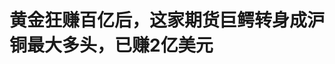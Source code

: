 <!DOCTYPE html>
<html lang="zh-CN">

<head>
    
<title>黄金狂赚百亿后，这家期货巨鳄转身成沪铜最大多头，已赚2亿美元_腾讯新闻</title>
<meta name="keywords" content="边熙明,沪铜,黄金,贵金属,期货市场,大宗商品市场,中财集团,铜市">
<meta name="description" content="在大宗商品市场的风口浪尖，有人浮沉起落，有人悄悄攀登。2025年春天，当全球投资者都将目光聚焦在屡创新高的黄金价格时，一位来自中国的神秘操盘手，已悄然将资金从黄金抽离，转战铜市，并迅速赚下2亿美元浮盈。他就是边熙明，一个曾在黄金市场赚下15亿美元（折合人民币108亿元）、被称作“隐形期王”的交易员。现在，他的...">
<meta name="author" content="腾讯网">
<meta name="copyright" content="Copyright 1998 - 2025 Tencent. All Rights Reserved">
<meta property="og:type" content="news" />

<meta property="og:title" content="黄金狂赚百亿后，这家期货巨鳄转身成沪铜最大多头，已赚2亿美元_腾讯新闻" />
<meta property="og:description" content="在大宗商品市场的风口浪尖，有人浮沉起落，有人悄悄攀登。2025年春天，当全球投资者都将目光聚焦在屡创新高的黄金价格时，一位来自中国的神秘操盘手，已悄然将资金从黄金抽离，转战铜市，并迅速赚下2亿美元浮盈。他就是边熙明，一个曾在黄金市场赚下15亿美元（折合人民币108亿元）、被称作“隐形期王”的交易员。现在，他的..." />
<meta property="og:url" content="https://news.qq.com/rain/a/20250519A09I6Q00" />
<meta property="og:image" content="https://inews.gtimg.com/news_ls/O5ew7sUhoF_MIq9Id1tPuIVfofCzNYRBPqPzw3Hh73-IsAA_640330/0" />
<meta property="article:author" content="华尔街见闻" />
<meta property="article:published_time" content="2025-05-19 22:22:17" />
<meta property="category" content="finance" />

<meta name="baidu-site-verification" content="jJeIJ5X7pP" />
    <meta charset="utf-8" />
<meta http-equiv="X-UA-Compatible" content="IE=Edge" />
<meta name="viewport" content="width=device-width, initial-scale=1, shrink-to-fit=no" />
<link rel="dns-prefetch" href="mat1.gtimg.com">
<link rel="dns-prefetch" href="i.news.qq.com">
<link rel="shortcut icon" href="https://mat1.gtimg.com/qqcdn/qqindex2021/favicon.ico">
<script nomodule="true" src="https://mat1.gtimg.com/qqcdn/qqindex2021/common-static/20240515201444/core3-37-1.min.js"></script>
<script>
  try {
    if (!window.IntersectionObserver) {
      var observerScript = document.createElement('script');
      observerScript.src = "https://mat1.gtimg.com/qqcdn/qqindex2021/common-static/20241024141058/intersection-observer-polyfill.js";
      document.head.appendChild(observerScript);
    }
  } catch (error) {}
</script>

<script>
  try {
    if (!Element.prototype.scrollTo) {
      var scrollScript = document.createElement('script');
      scrollScript.src = "https://mat1.gtimg.com/qqcdn/qqindex2021/common-static/20241025153001/scroll-behavior-polyfill.js";
      document.head.appendChild(scrollScript);
    }
  } catch (error) {}
</script>
<script>
  try {
    if ('scrollRestoration' in window.history) {
      window.history.scrollRestoration = 'manual';
    }
    window.isPcClient = Boolean(window.electron) && (
      window.navigator.userAgent.indexOf('pc-client') > 0 ||
      window.navigator.userAgent.indexOf('TencentNews') > 0
    );
  } catch {}
</script>
<script>
  try {
    if (window.isPcClient) {
      var bodyStyle = document.createElement('style');
      bodyStyle.innerText = 'body{ zoom: 0.95 }';
      document.head.appendChild(bodyStyle);
    }
  } catch {}
</script>
<script>
  window.DATA = {"url":"https://view.inews.qq.com/a/20250519A09I6Q00","article_id":"20250519A09I6Q00","article_type":"0","title":"黄金狂赚百亿后，这家期货巨鳄转身成沪铜最大多头，已赚2亿美元","desc":"在大宗商品市场的风口浪尖，有人浮沉起落，有人悄悄攀登。2025年春天，当全球投资者都将目光聚焦在屡创新高的黄金价格时，一位来自中国的神秘操盘手，已悄然将资金从黄金抽离，转战铜市，并迅速赚下2亿美元浮盈。他就是边熙明，一个曾在黄金市场赚下15亿美元（折合人民币108亿元）、被称作“隐形期王”的交易员。现在，他的...","iNewsRecommendLevel":1,"abstract":"在大宗商品市场的风口浪尖，有人浮沉起落，有人悄悄攀登。2025年春天，当全球投资者都将目光聚焦在屡创新高的黄金价格时，一位来自中国的神秘操盘手，已悄然将资金从黄金抽离，转战铜市，并迅速赚下2亿美元浮盈。他就是边熙明，一个曾在黄金市场赚下15亿美元（折合人民币108亿元）、被称作“隐形期王”的交易员。现在，他的...","catalog1":"finance","ad_channel_sign":"finance","introduction":"","media":"华尔街见闻","media_id":"1355","pubtime":"2025-05-19 22:22:17","comment_id":"8413115045","political":0,"cmsId":"20250519A09I6Q00","cms_id":"20250519A09I6Q00","closeAllAd":0,"closeAllFavorite":false,"originContent":{"directory":{"ai_list":null,"enable":1,"list":[{"desc":"从塑料到期货市场的“独行侠”","link":"HPOS_0","sub_list":null},{"desc":"黄金大胜仗——三年15亿美元战绩","link":"HPOS_1","sub_list":null},{"desc":"重仓沪铜：调仓节奏“丝滑”，浮盈2亿美元","link":"HPOS_2","sub_list":null},{"desc":"为何是铜？三重逻辑撑起“黄金接班人”","link":"HPOS_3","sub_list":null},{"desc":"操作手法、投资之道","link":"HPOS_4","sub_list":null},{"desc":"“下一个黄金”能走多远？","link":"HPOS_5","sub_list":null}]},"key_points_show":["中国神秘交易员边熙明曾在黄金市场赚下15亿美元，现为沪铜最大多头，已赚2亿美元。","边熙明在2022年至2024年黄金行情中赚下15亿美元，成为近三年中国期货市场最成功的黄金交易案例之一。","从黄金转战铜，边熙明基于对全球宏观格局和商品周期的深度理解，认为铜正处于“供需错配+资金流入”的爆发前夜。","边熙明的操盘方法强调“顺势、大仓、分段执行”，包括趋势确认后建重仓、资金分账户分周期管理、波段内“加减仓”以及以“浮盈管理”为核心思想。","目前，边熙明已部分资金转向伦铜市场，开始全球套利，高盛和花旗银行预测2025年底铜价有望挑战1万美元/吨。"],"text":"\u003cdiv class=\"rich_media_content\"\u003e\u003c!--NO_AD_ERROR_5_1I2--\u003e\u003cp\u003e在大宗商品市场的风口浪尖，有人浮沉起落，有人悄悄攀登。\u003c/p\u003e\u003cp\u003e2025年春天，当全球投资者都将目光聚焦在屡创新高的黄金价格时，一位来自中国的神秘操盘手，已悄然将资金从黄金抽离，转战铜市，并迅速赚下2亿美元浮盈。\u003c/p\u003e\u003cp\u003e他就是边熙明，一个曾在黄金市场赚下15亿美元（折合人民币108亿元）、被称作“隐形期王”的交易员。\u003c/p\u003e\u003cp\u003e现在，他的全部火力，已调转至铜。\u003c/p\u003e\u003c!--AIPOS_0--\u003e\u003ch2\u003e\u003c!--HPOS_0--\u003e从塑料到期货市场的“独行侠”\u003c/h2\u003e\u003cp\u003e边锡明，现年61岁，是中财集团、中财期货等多家企业的董事长。\u003c/p\u003e\u003cp\u003e\u003c!--IMG_0--\u003e\u003c/p\u003e\u003cp\u003e他早年从事塑料管生意，积累了第一桶金。此后，他将业务拓展至金融领域，逐步构建起中财集团的商业版图。\u003c/p\u003e\u003cp\u003e中财集团的业务涵盖化学建材、金融、期货等多个领域，边锡明是集团的实际控制人，持有集团65.32%的股权。\u003c/p\u003e\u003cp\u003e\u003c!--IMG_1--\u003e\u003c/p\u003e\u003cp\u003e在圈内，他几乎从不接受媒体采访，也极少出现在公开活动中，因此被称为“中国最神秘的期货交易员之一”。但他的持仓规模和盘面影响力却不容忽视，被不少业内人士称为“期货界的独行侠”。\u003c!--NO_AD_0--\u003e\u003c!--EOP_0--\u003e\u003c/p\u003e\u003c!--PARAGRAPH_0--\u003e\u003c!--AIPOS_1--\u003e\u003ch2\u003e\u003c!--HPOS_1--\u003e黄金大胜仗——三年15亿美元战绩\u003c/h2\u003e\u003cp\u003e回顾2022年至2024年，边熙明可谓“押对了黄金的所有节奏”。在美联储加息周期尾声和全球避险情绪高涨之际，他率先在2022年中期低位建仓黄金，并在2023年初大幅加码。\u003c/p\u003e\u003cp\u003e他并非一次性押注，而是在关键技术位置逐步建立仓位，每轮调整都踩在节奏点上。在2023年四季度到2024年初的主升浪中，他通过期货主力合约与场外结构化工具结合，实现高效杠杆增益。\u003c!--NO_AD_1--\u003e\u003c!--EOP_1--\u003e\u003c/p\u003e\u003c!--PARAGRAPH_1--\u003e\u003cp\u003e2024年三季度黄金冲破2200美元后，他开始批量止盈，并在高位反向卖出期权对冲风险。\u003c/p\u003e\u003cp\u003e据彭博社估算，\u003cstrong\u003e他在这波黄金行情中净赚15亿美元，成为近三年中国期货市场最成功的黄金交易案例之一。\u003c/strong\u003e\u003c/p\u003e\u003cp\u003e尽管\u003c!--SECURE_LINK_BEGIN_0--\u003e现货黄金\u003c!--SECURE_LINK_END_0--\u003e在今年冲上3500美元大关，但边熙明没有像大多数人一样继续恋战，而是果断“调仓换马”，转向另一个“被低估”的品种——铜。\u003c/p\u003e\u003c!--AIPOS_2--\u003e\u003ch2\u003e\u003c!--HPOS_2--\u003e重仓沪铜：调仓节奏“丝滑”，浮盈2亿美元\u003c/h2\u003e\u003cp\u003e据报道，截至2025年一季度，边熙明已通过旗下多账户体系，\u003cstrong\u003e在上期所铜期货主力合约中建立了高达10亿美元的多头头寸，成为沪铜市场上最大的个人投资者。目前铜期货多头持仓已接近9万吨，几乎占据市场公开持仓的头部位置。\u003c/strong\u003e\u003c!--NO_AD_2--\u003e\u003c!--EOP_2--\u003e\u003c/p\u003e\u003c!--PARAGRAPH_2--\u003e\u003cp\u003e他在今年早些时候特朗普公布“\u003c!--VERTICAL_CARD_BEGIN_0--\u003e对等关税\u003c!--VERTICAL_CARD_END_0--\u003e”之前完成建仓，彼时铜价刚突破7.5万元/吨关口。此后随着全球对铜需求的预期升温，铜价一路上行至8.5万元/吨以上。\u003c/p\u003e\u003cp\u003e更引人关注的是他的调仓节奏。\u003c/p\u003e\u003cp\u003e2025年4月，当铜价创下10年来新高时，他曾大幅减仓，这一举动一度让市场以为他“全身而退”。但几天之后，他又迅速回补头寸，显示出对铜长期趋势的坚定信念与极强的盘面掌控能力。\u003c/p\u003e\u003cp\u003e据估算，\u003cstrong\u003e目前他铜期货的账面浮盈已超2亿美元。\u003c/strong\u003e这种“重仓入场、灵活调仓、顺势而为”的操作风格，沉稳中藏锋芒，波动中见节奏。\u003c/p\u003e\u003c!--AIPOS_3--\u003e\u003ch2\u003e\u003c!--HPOS_3--\u003e为何是铜？三重逻辑撑起“黄金接班人”\u003c/h2\u003e\u003cp\u003e从黄金转战铜，并不是一场简单的板块轮动，而是基于对全球宏观格局和商品周期的深度理解。\u003c/p\u003e\u003cp\u003e铜被称为“工业的血液”，几乎贯穿所有新兴产业的供应链。2024年下半年以来，新能源产业（电动车、\u003c!--SECURE_LINK_BEGIN_1--\u003e光伏\u003c!--SECURE_LINK_END_1--\u003e、储能）爆发式增长，加之传统电力基建的更新换代，铜的结构性短缺日益显现。据预测，2030年前全球铜年供需缺口将达800万吨，长期价格支撑强劲。\u003c!--NO_AD_3--\u003e\u003c!--EOP_3--\u003e\u003c/p\u003e\u003c!--PARAGRAPH_3--\u003e\u003cp\u003e另一方面，全球几大铜矿供应频繁受阻。2024年起，南美主要产铜国政局不稳，罢工、环保审核、矿山限产不断，铜精矿供给承压。同时，印尼等国出台铜精矿出口限制令，全球库存处于十年低位。\u003c!--NO_AD_4--\u003e\u003c!--EOP_4--\u003e\u003c/p\u003e\u003c!--PARAGRAPH_4--\u003e\u003cp\u003e此外，黄金涨到高位后，部分机构利润兑现，开始寻找“下一条赛道”。有人认为，铜正处于“供需错配+资金流入”的爆发前夜，机会价值不亚于两年前的黄金。\u003c/p\u003e\u003c!--AIPOS_4--\u003e\u003ch2\u003e\u003c!--HPOS_4--\u003e\u003cstrong\u003e操作手法、投资之道\u003c/strong\u003e\u003c/h2\u003e\u003cp\u003e边锡明还注重企业文化的建设，强调“反省”制度，每年都会发文进行自我反省。他还提出了“中财人格”和“中财之道”，强调制度、机制和人性的结合。\u003c/p\u003e\u003cp\u003e他认为投资本质上是一场比赛生存能力的游戏。\u003c/p\u003e\u003cblockquote\u003e\u003cp\u003e投资人在市场沉浮或游荡，处处是陷阱，处处有机会，风险中有机会，机会里藏陷阱，关键在于你是否避开了风险与陷阱，赢得了机会与收成。\u003c/p\u003e\u003c/blockquote\u003e\u003cp\u003e基于这一套理论，边熙明的操盘方法强调“顺势、大仓、分段执行”。具体表现为：\u003c/p\u003e\u003cp\u003e\u003cstrong\u003e趋势确认后建重仓，不做预测性押注：\u003c/strong\u003e他从不在下跌途中抄底，而是等确认性技术信号（如关键均线突破、量能配合、持仓结构变动）出现才大仓进入。\u003c/p\u003e\u003cp\u003e\u003cstrong\u003e资金分账户分周期管理：\u003c/strong\u003e其操作账户分为趋势主仓、事件驱动仓和套利对冲仓。主仓持有时间可长达数月，而套利仓则灵活切换伦铜/沪铜、期现、跨期等结构。\u003c/p\u003e\u003cp\u003e\u003cstrong\u003e波段内“加减仓”而非简单止盈止损：\u003c/strong\u003e例如4月铜价波动剧烈，他没有清仓，而是减持高成本仓、保留核心仓、低位回补——以仓位动态控制风险。\u003c/p\u003e\u003cp\u003e\u003cstrong\u003e以“浮盈管理”为核心思想：\u003c/strong\u003e他在黄金与铜交易中，往往将浮盈用于抵御波动与再加仓，而不是急于锁定利润。\u003c/p\u003e\u003c!--AIPOS_5--\u003e\u003ch2\u003e\u003c!--HPOS_5--\u003e\u003cstrong\u003e“下一个黄金”能走多远？\u003c/strong\u003e\u003c/h2\u003e\u003cp\u003e\u003cstrong\u003e边熙明已经用黄金做过一次示范，这一次，他能通过铜创造新的交易神话吗？\u003c/strong\u003e\u003c/p\u003e\u003cp\u003e他目前的策略，是“以浮盈做防守，以时间换空间”。据报道，业内人士透露，他目前已将部分资金转向伦铜（LME）市场，开始全球套利。\u003c/p\u003e\u003cp\u003e截至发稿，伦铜报9517美元/吨，较4月低位反弹近12%。\u003c!--SECURE_LINK_BEGIN_2--\u003e高盛\u003c!--SECURE_LINK_END_2--\u003e认为，2025年底铜价有望挑战1万美元/吨，花旗银行也预判“全球铜将进入超级周期”。\u003c/p\u003e\u003cp data-exeditor-arbitrary-box=\"image-box\"\u003e\u003c!--IMG_2--\u003e\u003c/p\u003e\u003cp\u003e\u003c/p\u003e\u003cdiv powered-by=\"qqnews_ex-editor\"\u003e\u003c/div\u003e\u003cstyle\u003e.rich_media_content{--news-tabel-th-night-color: #444444;--news-font-day-color: #333;--news-font-night-color: #d9d9d9;--news-bottom-distance: 22px}.rich_media_content p:not([data-exeditor-arbitrary-box=image-box]){letter-spacing:.5px;line-height:30px;margin-bottom:var(--news-bottom-distance);word-wrap:break-word}.rich_media_content{color:var(--news-font-day-color);font-size:18px}@media(prefers-color-scheme:dark){body:not([data-weui-theme=light]):not([dark-mode-disable=true]) .rich_media_content p:not([data-exeditor-arbitrary-box=image-box]){letter-spacing:.5px;line-height:30px;margin-bottom:var(--news-bottom-distance);word-wrap:break-word}body:not([data-weui-theme=light]):not([dark-mode-disable=true]) .rich_media_content{color:var(--news-font-night-color)}}.data_color_scheme_dark .rich_media_content p:not([data-exeditor-arbitrary-box=image-box]){letter-spacing:.5px;line-height:30px;margin-bottom:var(--news-bottom-distance);word-wrap:break-word}.data_color_scheme_dark .rich_media_content{color:var(--news-font-night-color)}.data_color_scheme_dark .rich_media_content{font-size:18px}.rich_media_content p[data-exeditor-arbitrary-box=image-box]{margin-bottom:11px}.rich_media_content\u003ediv:not(.qnt-video),.rich_media_content\u003esection{margin-bottom:var(--news-bottom-distance)}.rich_media_content hr{margin-bottom:var(--news-bottom-distance)}.rich_media_content .link_list{margin:0;margin-top:20px;min-height:0!important}.rich_media_content blockquote{background:#f9f9f9;border-left:6px solid #ccc;margin:1.5em 10px;padding:.5em 10px}.rich_media_content blockquote p{margin-bottom:0!important}.data_color_scheme_dark .rich_media_content blockquote{background:#323232}@media(prefers-color-scheme:dark){body:not([data-weui-theme=light]):not([dark-mode-disable=true]) .rich_media_content blockquote{background:#323232}}.rich_media_content ol[data-ex-list]{--ol-start: 1;--ol-list-style-type: decimal;list-style-type:none;counter-reset:olCounter calc(var(--ol-start,1) - 1);position:relative}.rich_media_content ol[data-ex-list]\u003eli\u003e:first-child::before{content:counter(olCounter,var(--ol-list-style-type)) '. ';counter-increment:olCounter;font-variant-numeric:tabular-nums;display:inline-block}.rich_media_content ul[data-ex-list]{--ul-list-style-type: circle;list-style-type:none;position:relative}.rich_media_content ul[data-ex-list].nonUnicode-list-style-type\u003eli\u003e:first-child::before{content:var(--ul-list-style-type) ' ';font-variant-numeric:tabular-nums;display:inline-block;transform:scale(0.5)}.rich_media_content ul[data-ex-list].unicode-list-style-type\u003eli\u003e:first-child::before{content:var(--ul-list-style-type) ' ';font-variant-numeric:tabular-nums;display:inline-block;transform:scale(0.8)}.rich_media_content ol:not([data-ex-list]){padding-left:revert}.rich_media_content ul:not([data-ex-list]){padding-left:revert}.rich_media_content table{display:table;border-collapse:collapse;margin-bottom:var(--news-bottom-distance)}.rich_media_content table th,.rich_media_content table td{word-wrap:break-word;border:1px solid #ddd;white-space:nowrap;padding:2px 5px}.rich_media_content table th{font-weight:700;background-color:#f0f0f0;text-align:left}.rich_media_content table p{margin-bottom:0!important}.data_color_scheme_dark .rich_media_content table th{background:var(--news-tabel-th-night-color)}@media(prefers-color-scheme:dark){body:not([data-weui-theme=light]):not([dark-mode-disable=true]) .rich_media_content table th{background:var(--news-tabel-th-night-color)}}.rich_media_content .qqnews_image_desc,.rich_media_content p[type=om-image-desc]{line-height:20px!important;text-align:center!important;font-size:14px!important;color:#666!important}.rich_media_content div[data-exeditor-arbitrary-box=wrap]:not([data-exeditor-arbitrary-box-special-style]){max-width:100%}.rich_media_content .qqnews-content{--wmfont: 0;--wmcolor: transparent;font-size:var(--wmfont);color:var(--wmcolor);line-height:var(--wmfont)!important;margin-bottom:var(--wmfont)!important}.rich_media_content .qqnews_sign_emphasis{background:#f7f7f7}.rich_media_content .qqnews_sign_emphasis ol{word-wrap:break-word;border:none;color:#5c5c5c;line-height:28px;list-style:none;margin:14px 0 6px;padding:16px 15px 4px}.rich_media_content .qqnews_sign_emphasis p{margin-bottom:12px!important}.rich_media_content .qqnews_sign_emphasis ol\u003eli\u003ep{padding-left:30px}.rich_media_content .qqnews_sign_emphasis ol\u003eli{list-style:none}.rich_media_content .qqnews_sign_emphasis ol\u003eli\u003ep:first-child::before{margin-left:-30px;content:counter(olCounter,decimal) ''!important;counter-increment:olCounter!important;font-variant-numeric:tabular-nums!important;background:#37f;border-radius:2px;color:#fff;font-size:15px;font-style:normal;text-align:center;line-height:18px;width:18px;height:18px;margin-right:12px;position:relative;top:-1px}.data_color_scheme_dark .rich_media_content .qqnews_sign_emphasis{background:#262626}.data_color_scheme_dark .rich_media_content .qqnews_sign_emphasis ol\u003eli\u003ep{color:#a9a9a9}@media(prefers-color-scheme:dark){body:not([data-weui-theme=light]):not([dark-mode-disable=true]) .rich_media_content .qqnews_sign_emphasis{background:#262626}body:not([data-weui-theme=light]):not([dark-mode-disable=true]) .rich_media_content .qqnews_sign_emphasis ol\u003eli\u003ep{color:#a9a9a9}}.rich_media_content h1,.rich_media_content h2,.rich_media_content h3,.rich_media_content h4,.rich_media_content h5,.rich_media_content h6{margin-bottom:var(--news-bottom-distance);font-weight:700}.rich_media_content h1{font-size:20px}.rich_media_content h2,.rich_media_content h3{font-size:19px}.rich_media_content h4,.rich_media_content h5,.rich_media_content h6{font-size:18px}.rich_media_content li:empty{display:none}.rich_media_content ul,.rich_media_content ol{margin-bottom:var(--news-bottom-distance)}.rich_media_content div\u003ep:only-child{margin-bottom:0!important}.rich_media_content .cms-cke-widget-title-wrap p{margin-bottom:0!important}\u003c/style\u003e\u003c/div\u003e","version":"v2"},"originAttribute":{"IMG_0":{"bigOrigUrl":"https://inews.gtimg.com/om_bt/OZ4TbvZGNagv9PVsuinIyTOe4o2sU2eOtNFBuughIiaL4AA/0","compressUrl":"https://inews.gtimg.com/om_bt/OZ4TbvZGNagv9PVsuinIyTOe4o2sU2eOtNFBuughIiaL4AA/641","desc":"","fullPic":"1","height":426,"imgurl0":"https://inews.gtimg.com/om_bt/OZ4TbvZGNagv9PVsuinIyTOe4o2sU2eOtNFBuughIiaL4AA/0","imgurl1000":"https://inews.gtimg.com/om_bt/OZ4TbvZGNagv9PVsuinIyTOe4o2sU2eOtNFBuughIiaL4AA/1000","islong":0,"origUrl":"https://inews.gtimg.com/om_bt/OZ4TbvZGNagv9PVsuinIyTOe4o2sU2eOtNFBuughIiaL4AA/641","size":733,"style":"display: inline-block; max-width: 100%; width: 960px","thumb":"https://inews.gtimg.com/om_bt/OZ4TbvZGNagv9PVsuinIyTOe4o2sU2eOtNFBuughIiaL4AA_181x181s/0","url":"https://inews.gtimg.com/om_bt/OZ4TbvZGNagv9PVsuinIyTOe4o2sU2eOtNFBuughIiaL4AA/641","width":641},"IMG_1":{"bigOrigUrl":"https://inews.gtimg.com/om_bt/O-GV3Y3AqiKU_bl0Go9hzpnz3So-NfOVqwzBFH5kbX8pAAA/0","compressUrl":"https://inews.gtimg.com/om_bt/O-GV3Y3AqiKU_bl0Go9hzpnz3So-NfOVqwzBFH5kbX8pAAA/641","desc":"","fullPic":"1","height":797,"imgurl0":"https://inews.gtimg.com/om_bt/O-GV3Y3AqiKU_bl0Go9hzpnz3So-NfOVqwzBFH5kbX8pAAA/0","imgurl1000":"https://inews.gtimg.com/om_bt/O-GV3Y3AqiKU_bl0Go9hzpnz3So-NfOVqwzBFH5kbX8pAAA/1000","islong":0,"origUrl":"https://inews.gtimg.com/om_bt/O-GV3Y3AqiKU_bl0Go9hzpnz3So-NfOVqwzBFH5kbX8pAAA/641","size":754,"style":"display: inline-block; max-width: 100%; width: 831px","thumb":"https://inews.gtimg.com/om_bt/O-GV3Y3AqiKU_bl0Go9hzpnz3So-NfOVqwzBFH5kbX8pAAA_181x181s/0","url":"https://inews.gtimg.com/om_bt/O-GV3Y3AqiKU_bl0Go9hzpnz3So-NfOVqwzBFH5kbX8pAAA/641","width":641},"IMG_2":{"bigOrigUrl":"https://inews.gtimg.com/om_bt/OfmedkNhsZ9vJH9scQ9tiAVJc7_PNsSxqrb7Ck8McIGtgAA/0","compressUrl":"https://inews.gtimg.com/om_bt/OfmedkNhsZ9vJH9scQ9tiAVJc7_PNsSxqrb7Ck8McIGtgAA/641","desc":"","fullPic":"1","height":430,"imgurl0":"https://inews.gtimg.com/om_bt/OfmedkNhsZ9vJH9scQ9tiAVJc7_PNsSxqrb7Ck8McIGtgAA/0","imgurl1000":"https://inews.gtimg.com/om_bt/OfmedkNhsZ9vJH9scQ9tiAVJc7_PNsSxqrb7Ck8McIGtgAA/1000","islong":0,"origUrl":"https://inews.gtimg.com/om_bt/OfmedkNhsZ9vJH9scQ9tiAVJc7_PNsSxqrb7Ck8McIGtgAA/641","size":78,"style":"display: inline-block; max-width: 100%; width: 830px","thumb":"https://inews.gtimg.com/om_bt/OfmedkNhsZ9vJH9scQ9tiAVJc7_PNsSxqrb7Ck8McIGtgAA_181x181s/0","url":"https://inews.gtimg.com/om_bt/OfmedkNhsZ9vJH9scQ9tiAVJc7_PNsSxqrb7Ck8McIGtgAA/641","width":641},"SECURE_LINK_BEGIN_2":{"cms_orig_info":{"desc":"高盛","trust_level":1,"type":"huaci_stock","url":"https://wzq.tenpay.com/mm/detail?type=3\u0026scode=GS.N\u0026stat_data=Ozm00p000n006"},"desc":"高盛","trust_level":1,"type":"huaci_stock","url":"https://wzq.tenpay.com/mm/detail?type=3\u0026scode=GS.N\u0026stat_data=Ozm00p000n006"},"SECURE_LINK_END_2":{"trust_level":1},"VERTICAL_CARD_BEGIN_0":{"a_version":"21_android_7.4.57","desc":"对等关税","detail_url":"qqnews://article_9528?act=ai_chat\u0026vertical_card_type=ai\u0026vertical_card_desc=%E5%AF%B9%E7%AD%89%E5%85%B3%E7%A8%8E\u0026a_version=21_android_7.4.57\u0026i_version=11.0_qqnews_7.4.70","i_version":"11.0_qqnews_7.4.70","previous_context":"通过旗下多账户体系，在上期所铜期货主力合约中建立了高达10亿美元的多头头寸，成为沪铜市场上最大的个人投资者。目前铜期货多头持仓已接近9万吨，几乎占据市场公开持仓的头部位置。他在今年早些时候特朗普公布“","subsequent_context":"”之前完成建仓，彼时铜价刚突破7.5万元/吨关口。此后随着全球对铜需求的预期升温，铜价一路上行至8.5万元/吨以上。更引人关注的是他的调仓节奏。2025年4月，当铜价创下10年来新高时，他曾大幅减仓，","type":"ai","url":"qqnews://article_9528?act=ai_chat\u0026vertical_card_type=ai\u0026vertical_card_desc=%E5%AF%B9%E7%AD%89%E5%85%B3%E7%A8%8E\u0026jumpinfo=%7B%22scene%22%3A%22algo_scribe_words%22%2C%22sentence%22%3A%22%E5%AF%B9%E7%AD%89%E5%85%B3%E7%A8%8E%22%2C%22sentenceContext%22%3A%22%E9%80%9A%E8%BF%87%E6%97%97%E4%B8%8B%E5%A4%9A%E8%B4%A6%E6%88%B7%E4%BD%93%E7%B3%BB%EF%BC%8C%E5%9C%A8%E4%B8%8A%E6%9C%9F%E6%89%80%E9%93%9C%E6%9C%9F%E8%B4%A7%E4%B8%BB%E5%8A%9B%E5%90%88%E7%BA%A6%E4%B8%AD%E5%BB%BA%E7%AB%8B%E4%BA%86%E9%AB%98%E8%BE%BE10%E4%BA%BF%E7%BE%8E%E5%85%83%E7%9A%84%E5%A4%9A%E5%A4%B4%E5%A4%B4%E5%AF%B8%EF%BC%8C%E6%88%90%E4%B8%BA%E6%B2%AA%E9%93%9C%E5%B8%82%E5%9C%BA%E4%B8%8A%E6%9C%80%E5%A4%A7%E7%9A%84%E4%B8%AA%E4%BA%BA%E6%8A%95%E8%B5%84%E8%80%85%E3%80%82%E7%9B%AE%E5%89%8D%E9%93%9C%E6%9C%9F%E8%B4%A7%E5%A4%9A%E5%A4%B4%E6%8C%81%E4%BB%93%E5%B7%B2%E6%8E%A5%E8%BF%919%E4%B8%87%E5%90%A8%EF%BC%8C%E5%87%A0%E4%B9%8E%E5%8D%A0%E6%8D%AE%E5%B8%82%E5%9C%BA%E5%85%AC%E5%BC%80%E6%8C%81%E4%BB%93%E7%9A%84%E5%A4%B4%E9%83%A8%E4%BD%8D%E7%BD%AE%E3%80%82%E4%BB%96%E5%9C%A8%E4%BB%8A%E5%B9%B4%E6%97%A9%E4%BA%9B%E6%97%B6%E5%80%99%E7%89%B9%E6%9C%97%E6%99%AE%E5%85%AC%E5%B8%83%E2%80%9C%7B%E5%AF%B9%E7%AD%89%E5%85%B3%E7%A8%8E%7D%E2%80%9D%E4%B9%8B%E5%89%8D%E5%AE%8C%E6%88%90%E5%BB%BA%E4%BB%93%EF%BC%8C%E5%BD%BC%E6%97%B6%E9%93%9C%E4%BB%B7%E5%88%9A%E7%AA%81%E7%A0%B47.5%E4%B8%87%E5%85%83%2F%E5%90%A8%E5%85%B3%E5%8F%A3%E3%80%82%E6%AD%A4%E5%90%8E%E9%9A%8F%E7%9D%80%E5%85%A8%E7%90%83%E5%AF%B9%E9%93%9C%E9%9C%80%E6%B1%82%E7%9A%84%E9%A2%84%E6%9C%9F%E5%8D%87%E6%B8%A9%EF%BC%8C%E9%93%9C%E4%BB%B7%E4%B8%80%E8%B7%AF%E4%B8%8A%E8%A1%8C%E8%87%B38.5%E4%B8%87%E5%85%83%2F%E5%90%A8%E4%BB%A5%E4%B8%8A%E3%80%82%E6%9B%B4%E5%BC%95%E4%BA%BA%E5%85%B3%E6%B3%A8%E7%9A%84%E6%98%AF%E4%BB%96%E7%9A%84%E8%B0%83%E4%BB%93%E8%8A%82%E5%A5%8F%E3%80%822025%E5%B9%B44%E6%9C%88%EF%BC%8C%E5%BD%93%E9%93%9C%E4%BB%B7%E5%88%9B%E4%B8%8B10%E5%B9%B4%E6%9D%A5%E6%96%B0%E9%AB%98%E6%97%B6%EF%BC%8C%E4%BB%96%E6%9B%BE%E5%A4%A7%E5%B9%85%E5%87%8F%E4%BB%93%EF%BC%8C%22%2C%22source%22%3A%22article_sharepage_scribewords%22%7D","urls":{"qqcom":{"pc_url":"qqnews://article_9528?act=ai_chat\u0026vertical_card_type=ai\u0026vertical_card_desc=%E5%AF%B9%E7%AD%89%E5%85%B3%E7%A8%8E\u0026jumpinfo=%7B%22scene%22%3A%22algo_scribe_words%22%2C%22sentence%22%3A%22%E5%AF%B9%E7%AD%89%E5%85%B3%E7%A8%8E%22%2C%22sentenceContext%22%3A%22%E9%80%9A%E8%BF%87%E6%97%97%E4%B8%8B%E5%A4%9A%E8%B4%A6%E6%88%B7%E4%BD%93%E7%B3%BB%EF%BC%8C%E5%9C%A8%E4%B8%8A%E6%9C%9F%E6%89%80%E9%93%9C%E6%9C%9F%E8%B4%A7%E4%B8%BB%E5%8A%9B%E5%90%88%E7%BA%A6%E4%B8%AD%E5%BB%BA%E7%AB%8B%E4%BA%86%E9%AB%98%E8%BE%BE10%E4%BA%BF%E7%BE%8E%E5%85%83%E7%9A%84%E5%A4%9A%E5%A4%B4%E5%A4%B4%E5%AF%B8%EF%BC%8C%E6%88%90%E4%B8%BA%E6%B2%AA%E9%93%9C%E5%B8%82%E5%9C%BA%E4%B8%8A%E6%9C%80%E5%A4%A7%E7%9A%84%E4%B8%AA%E4%BA%BA%E6%8A%95%E8%B5%84%E8%80%85%E3%80%82%E7%9B%AE%E5%89%8D%E9%93%9C%E6%9C%9F%E8%B4%A7%E5%A4%9A%E5%A4%B4%E6%8C%81%E4%BB%93%E5%B7%B2%E6%8E%A5%E8%BF%919%E4%B8%87%E5%90%A8%EF%BC%8C%E5%87%A0%E4%B9%8E%E5%8D%A0%E6%8D%AE%E5%B8%82%E5%9C%BA%E5%85%AC%E5%BC%80%E6%8C%81%E4%BB%93%E7%9A%84%E5%A4%B4%E9%83%A8%E4%BD%8D%E7%BD%AE%E3%80%82%E4%BB%96%E5%9C%A8%E4%BB%8A%E5%B9%B4%E6%97%A9%E4%BA%9B%E6%97%B6%E5%80%99%E7%89%B9%E6%9C%97%E6%99%AE%E5%85%AC%E5%B8%83%E2%80%9C%7B%E5%AF%B9%E7%AD%89%E5%85%B3%E7%A8%8E%7D%E2%80%9D%E4%B9%8B%E5%89%8D%E5%AE%8C%E6%88%90%E5%BB%BA%E4%BB%93%EF%BC%8C%E5%BD%BC%E6%97%B6%E9%93%9C%E4%BB%B7%E5%88%9A%E7%AA%81%E7%A0%B47.5%E4%B8%87%E5%85%83%2F%E5%90%A8%E5%85%B3%E5%8F%A3%E3%80%82%E6%AD%A4%E5%90%8E%E9%9A%8F%E7%9D%80%E5%85%A8%E7%90%83%E5%AF%B9%E9%93%9C%E9%9C%80%E6%B1%82%E7%9A%84%E9%A2%84%E6%9C%9F%E5%8D%87%E6%B8%A9%EF%BC%8C%E9%93%9C%E4%BB%B7%E4%B8%80%E8%B7%AF%E4%B8%8A%E8%A1%8C%E8%87%B38.5%E4%B8%87%E5%85%83%2F%E5%90%A8%E4%BB%A5%E4%B8%8A%E3%80%82%E6%9B%B4%E5%BC%95%E4%BA%BA%E5%85%B3%E6%B3%A8%E7%9A%84%E6%98%AF%E4%BB%96%E7%9A%84%E8%B0%83%E4%BB%93%E8%8A%82%E5%A5%8F%E3%80%822025%E5%B9%B44%E6%9C%88%EF%BC%8C%E5%BD%93%E9%93%9C%E4%BB%B7%E5%88%9B%E4%B8%8B10%E5%B9%B4%E6%9D%A5%E6%96%B0%E9%AB%98%E6%97%B6%EF%BC%8C%E4%BB%96%E6%9B%BE%E5%A4%A7%E5%B9%85%E5%87%8F%E4%BB%93%EF%BC%8C%22%2C%22source%22%3A%22article_sharepage_scribewords%22%7D"},"web":{"h5_url":"qqnews://article_9528?act=ai_chat\u0026vertical_card_type=ai\u0026vertical_card_desc=%E5%AF%B9%E7%AD%89%E5%85%B3%E7%A8%8E\u0026jumpinfo=%7B%22scene%22%3A%22algo_scribe_words%22%2C%22sentence%22%3A%22%E5%AF%B9%E7%AD%89%E5%85%B3%E7%A8%8E%22%2C%22sentenceContext%22%3A%22%E9%80%9A%E8%BF%87%E6%97%97%E4%B8%8B%E5%A4%9A%E8%B4%A6%E6%88%B7%E4%BD%93%E7%B3%BB%EF%BC%8C%E5%9C%A8%E4%B8%8A%E6%9C%9F%E6%89%80%E9%93%9C%E6%9C%9F%E8%B4%A7%E4%B8%BB%E5%8A%9B%E5%90%88%E7%BA%A6%E4%B8%AD%E5%BB%BA%E7%AB%8B%E4%BA%86%E9%AB%98%E8%BE%BE10%E4%BA%BF%E7%BE%8E%E5%85%83%E7%9A%84%E5%A4%9A%E5%A4%B4%E5%A4%B4%E5%AF%B8%EF%BC%8C%E6%88%90%E4%B8%BA%E6%B2%AA%E9%93%9C%E5%B8%82%E5%9C%BA%E4%B8%8A%E6%9C%80%E5%A4%A7%E7%9A%84%E4%B8%AA%E4%BA%BA%E6%8A%95%E8%B5%84%E8%80%85%E3%80%82%E7%9B%AE%E5%89%8D%E9%93%9C%E6%9C%9F%E8%B4%A7%E5%A4%9A%E5%A4%B4%E6%8C%81%E4%BB%93%E5%B7%B2%E6%8E%A5%E8%BF%919%E4%B8%87%E5%90%A8%EF%BC%8C%E5%87%A0%E4%B9%8E%E5%8D%A0%E6%8D%AE%E5%B8%82%E5%9C%BA%E5%85%AC%E5%BC%80%E6%8C%81%E4%BB%93%E7%9A%84%E5%A4%B4%E9%83%A8%E4%BD%8D%E7%BD%AE%E3%80%82%E4%BB%96%E5%9C%A8%E4%BB%8A%E5%B9%B4%E6%97%A9%E4%BA%9B%E6%97%B6%E5%80%99%E7%89%B9%E6%9C%97%E6%99%AE%E5%85%AC%E5%B8%83%E2%80%9C%7B%E5%AF%B9%E7%AD%89%E5%85%B3%E7%A8%8E%7D%E2%80%9D%E4%B9%8B%E5%89%8D%E5%AE%8C%E6%88%90%E5%BB%BA%E4%BB%93%EF%BC%8C%E5%BD%BC%E6%97%B6%E9%93%9C%E4%BB%B7%E5%88%9A%E7%AA%81%E7%A0%B47.5%E4%B8%87%E5%85%83%2F%E5%90%A8%E5%85%B3%E5%8F%A3%E3%80%82%E6%AD%A4%E5%90%8E%E9%9A%8F%E7%9D%80%E5%85%A8%E7%90%83%E5%AF%B9%E9%93%9C%E9%9C%80%E6%B1%82%E7%9A%84%E9%A2%84%E6%9C%9F%E5%8D%87%E6%B8%A9%EF%BC%8C%E9%93%9C%E4%BB%B7%E4%B8%80%E8%B7%AF%E4%B8%8A%E8%A1%8C%E8%87%B38.5%E4%B8%87%E5%85%83%2F%E5%90%A8%E4%BB%A5%E4%B8%8A%E3%80%82%E6%9B%B4%E5%BC%95%E4%BA%BA%E5%85%B3%E6%B3%A8%E7%9A%84%E6%98%AF%E4%BB%96%E7%9A%84%E8%B0%83%E4%BB%93%E8%8A%82%E5%A5%8F%E3%80%822025%E5%B9%B44%E6%9C%88%EF%BC%8C%E5%BD%93%E9%93%9C%E4%BB%B7%E5%88%9B%E4%B8%8B10%E5%B9%B4%E6%9D%A5%E6%96%B0%E9%AB%98%E6%97%B6%EF%BC%8C%E4%BB%96%E6%9B%BE%E5%A4%A7%E5%B9%85%E5%87%8F%E4%BB%93%EF%BC%8C%22%2C%22source%22%3A%22article_sharepage_scribewords%22%7D"}}},"VERTICAL_CARD_END_0":{"show_type":"6"}},"selfDeclare":{},"userAddress":"上海","card":{"chlid":"1355","chlname":"华尔街见闻","desc":"全球视野、专业快速  \n对金融和重要商业信息的专业梳理走在行业前列","icon":"https://inews.gtimg.com/newsapp_ls/0/13987899414_200200/0","msgEntry":1,"uin":"ecabda1b71241eb3d0","update_frequency":"0","vip_desc":"华尔街见闻官方账号","vip_icon_night":"http://inews.gtimg.com/newsapp_ls/0/14876052067/0","vip_place":"left","vip_type":"30012","vip_icon":"http://inews.gtimg.com/newsapp_ls/0/14876051701/0","vip_type_new":"30012","suid":"8QMf2HZV5I0a","liveInfo":{"roomID":"1367338525","roomStatus":"2","cms_id":"PLV2025040700800300","article_type":"575"},"cpLevel":1},"interationCount":{"like":8,"collect":7,"share":18},"payment_info":{},"article_is_pay":false,"payment_column_info_v1":{"is_column_pay":false,"read_count_all":0},"tag_info_item":null,"contentWordsNum":1851,"extraProperty":{"FeedbackDetailDisableInsert":0,"zanSkinType":""},"relateWelfare":{},"aiSwitch":true,"isOversize":false,"videoArr":[]};
</script>
<script>
  window.channelInfo = {"channelConfig":{"channelNav":[{"_auto_id":"1","active_alien_img":"","alien_img":"","channel_id":"news_news_home","is_local":"0","link":"https://www.qq.com","name_cn":"首页","name_en":"home"},{"_auto_id":"2","active_alien_img":"","alien_img":"","channel_id":"news_news_top","is_local":"0","link":"","name_cn":"要闻","name_en":"news"},{"_auto_id":"4","active_alien_img":"","alien_img":"","channel_id":"news_news_bj","is_local":"1","link":"","name_cn":"北京","name_en":"bj"},{"_auto_id":"5","active_alien_img":"","alien_img":"","channel_id":"news_news_finance","is_local":"0","link":"","name_cn":"财经","name_en":"finance"},{"_auto_id":"6","active_alien_img":"","alien_img":"","channel_id":"news_news_tech","is_local":"0","link":"","name_cn":"科技","name_en":"tech"},{"_auto_id":"7","active_alien_img":"","alien_img":"","channel_id":"tv","is_local":"0","link":"https://v.qq.com/channel/tv/?ptag=qqnews","name_cn":"电视剧","name_en":"tv"},{"_auto_id":"8","active_alien_img":"","alien_img":"","channel_id":"news_news_qa","is_local":"0","link":"","name_cn":"热问","name_en":"qa"},{"_auto_id":"9","active_alien_img":"","alien_img":"","channel_id":"news_news_ent","is_local":"0","link":"","name_cn":"娱乐","name_en":"ent"},{"_auto_id":"10","active_alien_img":"","alien_img":"","channel_id":"variety","is_local":"0","link":"https://v.qq.com/channel/variety/?ptag=qqnews","name_cn":"综艺","name_en":"variety"},{"_auto_id":"11","active_alien_img":"","alien_img":"","channel_id":"news_news_sports","is_local":"0","link":"","name_cn":"体育","name_en":"sports"},{"_auto_id":"13","active_alien_img":"","alien_img":"","channel_id":"news_news_nba","is_local":"0","link":"","name_cn":"NBA","name_en":"nba"},{"_auto_id":"14","active_alien_img":"","alien_img":"","channel_id":"news_news_world","is_local":"0","link":"","name_cn":"国际","name_en":"world"},{"_auto_id":"15","active_alien_img":"","alien_img":"","channel_id":"news_news_mil","is_local":"0","link":"","name_cn":"军事","name_en":"milite"},{"_auto_id":"16","active_alien_img":"","alien_img":"","channel_id":"news_news_auto","is_local":"0","link":"","name_cn":"汽车","name_en":"auto"},{"_auto_id":"17","active_alien_img":"","alien_img":"","channel_id":"news_news_house","is_local":"0","link":"","name_cn":"房产","name_en":"house"},{"_auto_id":"18","active_alien_img":"","alien_img":"","channel_id":"news_news_edu","is_local":"0","link":"","name_cn":"教育","name_en":"edu"},{"_auto_id":"19","active_alien_img":"","alien_img":"","channel_id":"news_news_antip","is_local":"0","link":"","name_cn":"健康","name_en":"health"},{"_auto_id":"20","active_alien_img":"","alien_img":"","channel_id":"news_news_video","is_local":"0","link":"","name_cn":"视频","name_en":"video"},{"_auto_id":"21","active_alien_img":"","alien_img":"","channel_id":"news_news_game","is_local":"0","link":"","name_cn":"游戏","name_en":"games"},{"_auto_id":"22","active_alien_img":"","alien_img":"","channel_id":"news_news_nchupin","is_local":"0","link":"","name_cn":"眼界","name_en":"chupin"},{"_auto_id":"24","active_alien_img":"","alien_img":"","channel_id":"news_news_football","is_local":"0","link":"","name_cn":"足球","name_en":"football"},{"_auto_id":"25","active_alien_img":"","alien_img":"","channel_id":"news_news_kepu","is_local":"0","link":"","name_cn":"科学","name_en":"kepu"},{"_auto_id":"26","active_alien_img":"","alien_img":"","channel_id":"news_news_digi","is_local":"0","link":"","name_cn":"数码","name_en":"digi"},{"_auto_id":"28","active_alien_img":"","alien_img":"","channel_id":"ymzx","is_local":"0","link":"https://gamer.qq.com/v2/cloudgame/game/96897?ichannel=txxwpc0Ftxxwpc1","name_cn":"元梦之星","name_en":"news_news_ymzx"},{"_auto_id":"31","active_alien_img":"","alien_img":"","channel_id":"movie","is_local":"0","link":"https://v.qq.com/channel/movie/?ptag=qqnews","name_cn":"电影","name_en":"movie"},{"_auto_id":"32","active_alien_img":"","alien_img":"","channel_id":"news_news_esport","is_local":"0","link":"","name_cn":"电竞","name_en":"esport"},{"_auto_id":"34","active_alien_img":"","alien_img":"","channel_id":"news_news_history","is_local":"0","link":"","name_cn":"历史","name_en":"history"},{"_auto_id":"35","active_alien_img":"","alien_img":"","channel_id":"news_news_baby","is_local":"0","link":"","name_cn":"育儿","name_en":"baby"},{"_auto_id":"36","active_alien_img":"","alien_img":"","channel_id":"hbjy","is_local":"0","link":"https://gp.qq.com/act/a20250421mnqlx/news.shtml","name_cn":"和平精英","name_en":"news_news_hbjy"},{"_auto_id":"37","active_alien_img":"","alien_img":"","channel_id":"cloud_gamer","is_local":"0","link":"https://gamer.qq.com/?ichannel=txxwpc0Ftxxwpc1","name_cn":"云游戏","name_en":"cloud_gamer"},{"_auto_id":"38","active_alien_img":"","alien_img":"","channel_id":"news_news_lic","is_local":"0","link":"","name_cn":"理财","name_en":"finance_licai"},{"_auto_id":"39","active_alien_img":"","alien_img":"","channel_id":"news_news_istock","is_local":"0","link":"","name_cn":"股票","name_en":"finance_stock"},{"_auto_id":"40","active_alien_img":"","alien_img":"","channel_id":"ren_min_shi_pin","is_local":"0","link":"https://news.qq.com/omn/author/8QMd3Hld74cbujbY?tab=om_video","name_cn":"人民视频","name_en":"ren_min_shi_pin"},{"_auto_id":"41","active_alien_img":"","alien_img":"","channel_id":"news_news_weather","is_local":"0","link":"https://tianqi.qq.com/index.htm","name_cn":"天气","name_en":"weather"}]}};
</script>
<script>
  window.articleConfig = {"rightConfig":[{"_auto_id":"1","category_key":"default","modules":"{\"moduleList\":[{\"title\":\"作者其他文章\",\"id\":\"user_article\"},{\"title\":\"精选视频\",\"id\":\"video_album\",\"videoType\":\"tag\",\"videoId\":\"aUepxrtchGM=\",\"isSticky\":0},{\"title\":\"下载条\",\"id\":\"download_banner\",\"isSticky\":1},{\"title\":\"热点榜\",\"id\":\"hot_rank_list\",\"isSticky\":1},{\"title\":\"广告推广\",\"id\":\"ssp_ad_module\",\"category\":\"ad_ssp\",\"loid\":\"109\",\"isSticky\":1},{\"title\":\"广告推广位\",\"id\":\"c2s_ad_module\",\"category\":\"right_c2s\",\"path\":\"QQcom_all_Rectangle-1|QQcom_all_Rectangle-2|QQcom_all_Rectangle-3\",\"isSticky\":1}]}"},{"_auto_id":"2","category_key":"ent","modules":"{\"moduleList\":[{\"title\":\"作者其他文章\",\"id\":\"user_article\"},{\"title\":\"精选视频\",\"id\":\"video_album\",\"videoType\":\"tag\",\"videoId\":\"aUepxrtchGM=\"},{\"title\":\"下载条\",\"id\":\"download_banner\",\"isSticky\":1},{\"title\":\"热点榜\",\"id\":\"hot_rank_list\",\"isSticky\":1},{\"title\":\"广告推广\",\"id\":\"ssp_ad_module\",\"category\":\"ad_ssp\",\"loid\":\"109\",\"isSticky\":1},{\"title\":\"广告推广\",\"id\":\"ssp_ad_module\",\"category\":\"ad_ssp\",\"loid\":\"117\",\"isSticky\":1}]}"},{"_auto_id":"3","category_key":"game","modules":"{\"moduleList\":[{\"title\":\"作者其他文章\",\"id\":\"user_article\"},{\"title\":\"精选视频\",\"id\":\"video_album\",\"videoType\":\"tag\",\"videoId\":\"aUepxrtchGM=\"},{\"title\":\"热门游戏\",\"id\":\"recommend_game\",\"isSticky\":0},{\"title\":\"下载条\",\"id\":\"download_banner\",\"isSticky\":1},{\"title\":\"热点榜\",\"id\":\"hot_rank_list\",\"isSticky\":1},{\"title\":\"广告推广\",\"id\":\"ssp_ad_module\",\"category\":\"ad_ssp\",\"loid\":\"109\",\"isSticky\":1},{\"title\":\"广告推广位\",\"id\":\"c2s_ad_module\",\"category\":\"right_c2s\",\"path\":\"QQcom_all_Rectangle-1|QQcom_all_Rectangle-2|QQcom_all_Rectangle-3\",\"isSticky\":1}]}"},{"_auto_id":"4","category_key":"tech","modules":"{\"moduleList\":[{\"title\":\"作者其他文章\",\"id\":\"user_article\"},{\"title\":\"精选视频\",\"id\":\"video_album\",\"videoType\":\"tag\",\"videoId\":\"aUepxrtchGM=\"},{\"title\":\"下载条\",\"id\":\"download_banner\",\"isSticky\":1},{\"title\":\"热点榜\",\"id\":\"hot_rank_list\",\"isSticky\":1},{\"title\":\"广告推广\",\"id\":\"ssp_ad_module\",\"category\":\"ad_ssp\",\"loid\":\"109\",\"isSticky\":1},{\"title\":\"广告推广位\",\"id\":\"c2s_ad_module\",\"category\":\"right_c2s\",\"path\":\"QQcom_all_Rectangle-1|QQcom_all_Rectangle-2|QQcom_all_Rectangle-3\",\"isSticky\":1}]}"},{"_auto_id":"5","category_key":"finance","modules":"{\"moduleList\":[{\"title\":\"作者其他文章\",\"id\":\"user_article\"},{\"title\":\"精选视频\",\"id\":\"video_album\",\"videoType\":\"tag\",\"videoId\":\"aUepxrtchGM=\"},{\"title\":\"下载条\",\"id\":\"download_banner\",\"isSticky\":1},{\"title\":\"热点榜\",\"id\":\"hot_rank_list\",\"isSticky\":1},{\"title\":\"广告推广\",\"id\":\"ssp_ad_module\",\"category\":\"ad_ssp\",\"loid\":\"109\",\"isSticky\":1},{\"title\":\"广告推广位\",\"id\":\"c2s_ad_module\",\"category\":\"right_c2s\",\"path\":\"QQcom_all_Rectangle-1|QQcom_all_Rectangle-2|QQcom_all_Rectangle-3\",\"isSticky\":1}]}"},{"_auto_id":"6","category_key":"news","modules":"{\"moduleList\":[{\"title\":\"作者其他文章\",\"id\":\"user_article\"},{\"title\":\"精选视频\",\"id\":\"video_album\",\"videoType\":\"tag\",\"videoId\":\"aUepxrtchGM=\"},{\"title\":\"下载条\",\"id\":\"download_banner\",\"isSticky\":1},{\"title\":\"热点榜\",\"id\":\"hot_rank_list\",\"isSticky\":1},{\"title\":\"广告推广\",\"id\":\"ssp_ad_module\",\"category\":\"ad_ssp\",\"loid\":\"109\",\"isSticky\":1},{\"title\":\"广告推广位\",\"id\":\"c2s_ad_module\",\"category\":\"right_c2s\",\"path\":\"QQcom_all_Rectangle-1|QQcom_all_Rectangle-2|QQcom_all_Rectangle-3\",\"isSticky\":1}]}"},{"_auto_id":"7","category_key":"fashion","modules":"{\"moduleList\":[{\"title\":\"作者其他文章\",\"id\":\"user_article\"},{\"title\":\"精选视频\",\"id\":\"video_album\",\"videoType\":\"tag\",\"videoId\":\"aUepxrtchGM=\"},{\"title\":\"下载条\",\"id\":\"download_banner\",\"isSticky\":1},{\"title\":\"热点榜\",\"id\":\"hot_rank_list\",\"isSticky\":1},{\"title\":\"广告推广\",\"id\":\"ssp_ad_module\",\"category\":\"ad_ssp\",\"loid\":\"109\",\"isSticky\":1},{\"title\":\"广告推广位\",\"id\":\"c2s_ad_module\",\"category\":\"right_c2s\",\"path\":\"QQcom_all_Rectangle-1|QQcom_all_Rectangle-2|QQcom_all_Rectangle-3\",\"isSticky\":1}]}"},{"_auto_id":"8","category_key":"sports","modules":"{\"moduleList\":[{\"title\":\"作者其他文章\",\"id\":\"user_article\"},{\"title\":\"精选视频\",\"id\":\"video_album\",\"videoType\":\"tag\",\"videoId\":\"aUepxrtchGM=\"},{\"title\":\"下载条\",\"id\":\"download_banner\",\"isSticky\":1},{\"title\":\"热点榜\",\"id\":\"hot_rank_list\",\"isSticky\":1},{\"title\":\"广告推广\",\"id\":\"ssp_ad_module\",\"category\":\"ad_ssp\",\"loid\":\"109\",\"isSticky\":1},{\"title\":\"广告推广位\",\"id\":\"c2s_ad_module\",\"category\":\"right_c2s\",\"path\":\"QQcom_all_Rectangle-1|QQcom_all_Rectangle-2|QQcom_all_Rectangle-3\",\"isSticky\":1}]}"},{"_auto_id":"9","category_key":"health","modules":"{\"moduleList\":[{\"title\":\"作者其他文章\",\"id\":\"user_article\"},{\"title\":\"精选视频\",\"id\":\"video_album\",\"videoType\":\"tag\",\"videoId\":\"aUepxrtchGM=\"},{\"title\":\"下载条\",\"id\":\"download_banner\",\"isSticky\":1},{\"title\":\"热点榜\",\"id\":\"hot_rank_list\",\"isSticky\":1},{\"title\":\"广告推广\",\"id\":\"ssp_ad_module\",\"category\":\"ad_ssp\",\"loid\":\"109\",\"isSticky\":1},{\"title\":\"广告推广位\",\"id\":\"c2s_ad_module\",\"category\":\"right_c2s\",\"path\":\"QQcom_all_Rectangle-1|QQcom_all_Rectangle-2|QQcom_all_Rectangle-3\",\"isSticky\":1}]}"},{"_auto_id":"10","category_key":"nba","modules":"{\"moduleList\":[{\"title\":\"作者其他文章\",\"id\":\"user_article\"},{\"title\":\"精选视频\",\"id\":\"video_album\",\"videoType\":\"tag\",\"videoId\":\"aUepxrtchGM=\"},{\"title\":\"下载条\",\"id\":\"download_banner\",\"isSticky\":1},{\"title\":\"热点榜\",\"id\":\"hot_rank_list\",\"isSticky\":1},{\"title\":\"广告推广\",\"id\":\"ssp_ad_module\",\"category\":\"ad_ssp\",\"loid\":\"109\",\"isSticky\":1},{\"title\":\"广告推广位\",\"id\":\"c2s_ad_module\",\"category\":\"right_c2s\",\"path\":\"QQcom_all_Rectangle-1|QQcom_all_Rectangle-2|QQcom_all_Rectangle-3\",\"isSticky\":1}]}"},{"_auto_id":"11","category_key":"edu","modules":"{\"moduleList\":[{\"title\":\"作者其他文章\",\"id\":\"user_article\"},{\"title\":\"精选视频\",\"id\":\"video_album\",\"videoType\":\"tag\",\"videoId\":\"aUWpxLNdg2c=\"},{\"title\":\"下载条\",\"id\":\"download_banner\",\"isSticky\":1},{\"title\":\"热点榜\",\"id\":\"hot_rank_list\",\"isSticky\":1},{\"title\":\"广告推广\",\"id\":\"ssp_ad_module\",\"category\":\"ad_ssp\",\"loid\":\"109\",\"isSticky\":1},{\"title\":\"广告推广位\",\"id\":\"c2s_ad_module\",\"category\":\"right_c2s\",\"path\":\"QQcom_all_Rectangle-1|QQcom_all_Rectangle-2|QQcom_all_Rectangle-3\",\"isSticky\":1}]}"},{"_auto_id":"12","category_key":"ad","modules":"{\"moduleList\":[{\"title\":\"广告推广\",\"id\":\"ssp_ad_module\",\"category\":\"ad_ssp\",\"loid\":\"109\",\"isSticky\":1},{\"title\":\"广告推广位\",\"id\":\"c2s_ad_module\",\"category\":\"right_c2s\",\"path\":\"QQcom_all_Rectangle-1|QQcom_all_Rectangle-2|QQcom_all_Rectangle-3\",\"isSticky\":1}]}"}],"tonglanAdConfig":[{"_auto_id":"1","modules":"{\"moduleList\":[{\"title\":\"广告推广位\",\"id\":\"top\",\"category\":\"top_c2s\",\"path\":\"QQcom_all_Width1-1\"},{\"title\":\"广告推广位\",\"id\":\"bottom\",\"category\":\"bottom_c2s\",\"path\":\"QQcom_all_Width1-2\"}]}"}],"bottomConfig":[],"videoAdConfig":[{"_auto_id":"1","normal_time":"10","switch":"1","video_count":"0","video_time":"0"}],"rightGameConfig":[{"_auto_id":"2","desc":"连续登录送游戏钻石，群雄共聚称霸沙城","icon":"https://inews.gtimg.com/newsapp_bt/0/0627161037914_3816/0","link":"https://s.iwan.qq.com/opengame/tenvideo/index.html?hidestatusbar=1&hidetitlebar=1&immersive=1&syswebview=1&landscape=1&gameid=49085&url=https%3A%2F%2Fgz-file.91ninthpalace.com%2Fwzzx%2Findex_tencent_iwan.html%20&ref_ele=90015","name":"王者之心2"},{"_auto_id":"3","desc":"上线送VIP！万人同屏横扫沙城","icon":"https://inews.gtimg.com/newsapp_bt/0/0627155752146_4584/0","link":"https://s.iwan.qq.com/opengame/tenvideo/index.html?hidestatusbar=1&hidetitlebar=1&immersive=1&landscape=1&syswebview=1&gameid=47203&url=https%3A%2F%2Fcqss2login.bigrnet.com%2Fiwan%2Fh5%2Fplay%2Floading&ref_ele=90015","name":"传奇盛世"},{"_auto_id":"4","desc":"超高爆率，经典玩法","icon":"https://inews.gtimg.com/newsapp_bt/0/0627160641137_9103/0","link":"https://s.iwan.qq.com/opengame/tenvideo/index.html?hidestatusbar=1&hidetitlebar=1&immersive=1&syswebview=1&gameid=43803&url=https%3A%2F%2Fsdk.mxzgame.com%2FGames%2Fportal%2F108337%2FTXVApp&ref_ele=90015","name":"新不良人"},{"_auto_id":"6","desc":"超多福利登录即领，海量游戏任你畅玩","icon":"https://inews.gtimg.com/newsapp_bt/0/111315495935_3595/0","link":"https://dldir3.qq.com/minigamefile/webdownloads/QQGameMini_silent_1002020001_cid0.exe","name":"QQ游戏大厅"},{"_auto_id":"7","desc":"纯正经典玩法，欢乐挑战赛火热来袭","icon":"https://inews.gtimg.com/newsapp_bt/0/070918050891_4971/0","link":"https://minigame.qq.com/h5game_frame_test/?appid=200904&ifid=1502020001","name":"欢乐斗地主"},{"_auto_id":"8","desc":"新服大放送，享赚你就来","icon":"https://inews.gtimg.com/newsapp_bt/0/0627154608860_7318/0","link":"https://s.iwan.qq.com/opengame/tenvideo/index.html?hidestatusbar=1&hidetitlebar=1&immersive=1&syswebview=1&landscape=1&gameid=43403&url=https%3A%2F%2Flogin-wxxyx2-bzsc.jikewan.com%2Fgame%2Fcqtxvideo.html&ref_ele=90015","name":"百战沙城"},{"_auto_id":"9","desc":"全新极速版本爽玩！送新武魂转换卡","icon":"https://inews.gtimg.com/newsapp_bt/0/1016115936984_7153/0","link":"https://s.iwan.qq.com/opengame/tenvideo/index.html?hidestatusbar=1&hidetitlebar=1&immersive=1&syswebview=1&gameid=51477&url=https%3A%2F%2Fh5sdk.cdqcwl.com%2Fsdk%2Ftxaiwandefault%2Fce43a6806214ed5b3e2227ca7e99e27a%2F2231&ref_ele=90015","name":"斗罗大陆"},{"_auto_id":"10","desc":"原汁原味，正版授权","icon":"https://inews.gtimg.com/newsapp_bt/0/0627160844946_1794/0","link":"https://s.iwan.qq.com/opengame/tenvideo/index.html?hidetitlebar=1&immersive=1&syswebview=1&landscape=1&gameid=37275&url=https%3A%2F%2Fsdk.mxzgame.com%2FGames%2Fportal%2F100211%2FTXVApp&ref_ele=90015","name":"原始传奇"},{"_auto_id":"11","desc":"登录领神秘巨星，打造巅峰阵容","icon":"https://inews.gtimg.com/newsapp_bt/0/0701170959368_8122/0","link":"https://s.iwan.qq.com/opengame/tenvideo/index.html?hidestatusbar=1&hidetitlebar=1&immersive=1&syswebview=1&gameid=40591&url=https%3A%2F%2Frh.diaigame.com%2Fh5plat%2Fplay%2Fpackage_code%2FP0012462&ref_ele=90015","name":"巅峰冠军足球"},{"_auto_id":"12","desc":"赛季制实时PVP联机对战","icon":"https://inews.gtimg.com/newsapp_bt/0/0701165259701_7142/0","link":"https://s.iwan.qq.com/opengame/tenvideo/index.html?hidestatusbar=1&hidetitlebar=1&immersive=1&syswebview=1&gameid=49634&url=https%3A%2F%2Ffootball.shenshoucdn.com%2Ffootball_new%2Fh5%2Ftxsp%2Findex.html&ref_ele=90015","name":"球场风云"},{"_auto_id":"13","desc":"专注超爽打宝体验","icon":"https://inews.gtimg.com/newsapp_bt/0/0627154956673_3154/0","link":"https://s.iwan.qq.com/opengame/tenvideo/index.html?hidestatusbar=1&hidetitlebar=1&immersive=1&syswebview=1&gameid=41057&url=https%3A%2F%2Fh5apily.fire2333.com%2Fh5sdk%2Ftxshipin%2Findex%2F3200222%2F3200112&ref_ele=90015","name":"传奇至尊"},{"_auto_id":"16","desc":"火爆新服，福利满满","icon":"https://inews.gtimg.com/newsapp_bt/0/0701171307639_4759/0","link":"https://s.iwan.qq.com/opengame/tenvideo/index.html?hidestatusbar=1&hidetitlebar=1&immersive=1&syswebview=1&gameid=50335&url=https%3A%2F%2Fh5-union-cdn.pptgame.cn%2Findex.html%3Ftx_package_id%3D10202%20&ref_ele=90015","name":"火源战纪"},{"_auto_id":"17","desc":"魔幻风格，超大场面","icon":"https://inews.gtimg.com/newsapp_bt/0/0701171500721_6895/0","link":"https://s.iwan.qq.com/opengame/tenvideo/index.html?hidestatusbar=1&hidetitlebar=1&immersive=1&syswebview=1&gameid=33112&url=https%3A%2F%2Fcsjs-tx.ebibi.com%2Fgame%2Fh5iwan-wwzs%2Fmain%2Findex.html&ref_ele=90015","name":"万王之神"},{"_auto_id":"19","desc":"经典神话背景，高清细腻画质","icon":"https://inews.gtimg.com/newsapp_bt/0/0709181543493_4955/0","link":"https://s.iwan.qq.com/opengame/tenvideo/index.html?hidestatusbar=1&hidetitlebar=1&immersive=1&syswebview=1&gameid=39686&url=https%3A%2F%2Fsdk.gz.1253361160.clb.myqcloud.com%2FGames%2Fportal%2F108311%2FTXVApp&ref_ele=90015","name":"凡人神将传"}]};
</script>
<script src="https://mat1.gtimg.com/www/js/emonitor/custom_ed041a23.js" charset="utf-8"></script>
<script>
  try {
    window.emonitorIns = emonitor.create({
      name: 'newsqq_normalArticle',
      atta: {
        name: 'newsqq',
      },
      mode: '007',
    });
  } catch (err) {
    console.warn(err);
  }
</script>
<link href="https://mat1.gtimg.com/qqcdn/qqindex2021/common-static/hel/qqnews-pc-dc_20250515055953/static/css/static.css" rel="stylesheet">

<script>window.__HEL_PRESET_META__={"qqnews-pc-components":{"app":{"id":1366,"name":"qqnews-pc-components","app_group_name":"qqnews-pc-components","proj_ver":{"map":{},"utime":0},"online_version":"qqnews-pc-components_20250512030958","build_version":"qqnews-pc-components_20250515055747","update_at":"2025-05-15T09:58:38.000Z","desc":"set by [init], from container [formal.pc.dc.sz100921] worker [1]"},"version":{"sub_app_name":"qqnews-pc-components","sub_app_version":"qqnews-pc-components_20250515055747","src_map":{"webDirPath":"https://mat1.gtimg.com/qqcdn/qqindex2021/common-static/hel/qqnews-pc-components_20250515055747","htmlIndexSrc":"https://mat1.gtimg.com/qqcdn/qqindex2021/common-static/hel/qqnews-pc-components_20250515055747/index.html","extractMode":"all","iframeSrc":"","chunkCssSrcList":["https://mat1.gtimg.com/qqcdn/qqindex2021/common-static/hel/qqnews-pc-components_20250515055747/static/css/index.css"],"chunkJsSrcList":["https://mat1.gtimg.com/qqcdn/qqindex2021/common-static/hel/qqnews-pc-components_20250515055747/static/js/index.js"],"staticCssSrcList":[],"staticJsSrcList":["https://mat1.gtimg.com/qqcdn/qqindex2021/static/20231212123233/react.production.min.js","https://mat1.gtimg.com/qqcdn/qqindex2021/static/20231212123233/react-dom.production.min.js","https://mat1.gtimg.com/qqcdn/qqindex2021/common-static/hel/hel-base-v16.js"],"relativeCssSrcList":[],"relativeJsSrcList":[],"privCssSrcList":[],"srvModSrcList":[],"headAssetList":[{"tag":"staticScript","append":false,"attrs":{"src":"https://mat1.gtimg.com/qqcdn/qqindex2021/static/20231212123233/react.production.min.js"}},{"tag":"staticScript","append":false,"attrs":{"src":"https://mat1.gtimg.com/qqcdn/qqindex2021/static/20231212123233/react-dom.production.min.js"}},{"tag":"staticScript","append":false,"attrs":{"src":"https://mat1.gtimg.com/qqcdn/qqindex2021/common-static/hel/hel-base-v16.js"}},{"tag":"script","append":true,"attrs":{"src":"https://mat1.gtimg.com/qqcdn/qqindex2021/common-static/hel/qqnews-pc-components_20250515055747/static/js/index.js","defer":""}},{"tag":"link","append":true,"attrs":{"href":"https://mat1.gtimg.com/qqcdn/qqindex2021/common-static/hel/qqnews-pc-components_20250515055747/static/css/index.css","rel":"stylesheet"}}],"bodyAssetList":[]},"update_at":"2025-05-15T09:58:38.000Z","create_at":"2025-05-15T09:58:38.000Z","_worker_id":"1","_is_backup":true}}}</script>
<script>window.__VIEW_PATH__="article.ejs";</script>
</head>

<body id="dc-normal-body">
  <div id="top-nav"></div>
  <div id="topAd"></div>
  <div class="qqweb-pc-content ">
    <div class="content-left">
      <div class="content">
        <div class="left-tool" id="left-tool"></div>
                <div class="content-article">
            <div id="article-column-tag"></div>
            <h1>黄金狂赚百亿后，这家期货巨鳄转身成沪铜最大多头，已赚2亿美元</h1>
            <div id="article-author"></div>
            <div id="article-content"></div>
          <div id="article-status"></div>
          <div id="relate-question"></div>
          <div class="recommend-con" id="ArticleBottom"></div>
        </div>
      </div>
      <div id="article-comment"></div>
      <div id="recommend"></div>
      <div id="bottomAd"></div>
      <div id="article-footer"></div>
    </div>
    <div id="content-right" class="content-right"></div>
  </div>
  <div id="go-top"></div>
  <script>
    var navDom = document.getElementById('top-nav');
    if (window.isPcClient && navDom) {
      navDom.style.height = '0';
    }
  </script>
    <script type="text/javascript">
  var TIME_BEFORE_LOAD_CRYSTAL = Date.now();
</script>
<script src="https://mat1.gtimg.com/qqcdn/qqindex2021/advertisement/qqdc/crystal.202504291215.min.js" id="l_qq_com"></script>
<script type="text/javascript">
  if (typeof crystal === 'undefined' && Math.random() <= 1) {
    (function() {
      var TIME_AFTER_LOAD_CRYSTAL = Date.now();
      var img = new Image(1, 1);
      img.src = "//dp3.qq.com/qqcom/?adb=1&dm=new&err=1002&blockjs=" + (TIME_AFTER_LOAD_CRYSTAL - TIME_BEFORE_LOAD_CRYSTAL);
    })();
  }
</script>
    <iframe style="display: none;" src="https://i.news.qq.com/web_backend/getWebPacUid"></iframe>
<script src="https://mat1.gtimg.com/qqcdn/qqindex2021/common-static/20240805160928/react.production.min.js"></script>
<script src="https://mat1.gtimg.com/qqcdn/qqindex2021/common-static/20240805160928/react-dom.production.min.js"></script>
<script src="https://mat1.gtimg.com/qqcdn/qqindex2021/common-static/20241018171503/universal-report.min.js"></script>
<script defer type="text/javascript" src="https://mat1.gtimg.com/qqcdn/qqindex2021/libs/barrier/aria.js?appid=9327b8b06379d9d1728bbfbe2025ef9c" charset="utf-8"></script>
<script defer src="https://t.captcha.qq.com/TCaptcha.js"></script>
<script>document.cookie="hel_err=;path=/;";</script>
<script src="https://mat1.gtimg.com/qqcdn/qqindex2021/common-static/hel/hel-base-v16.js"></script>
<script src="https://mat1.gtimg.com/qqcdn/qqindex2021/common-static/hel/qqnews-pc-hel-entry_20250117174052/static/js/index.js"></script>
<link rel="preload" href="https://mat1.gtimg.com/qqcdn/qqindex2021/common-static/hel/qqnews-pc-dc_20250515055953/static/js/static.js" as="script">
<link rel="preload" href="https://mat1.gtimg.com/qqcdn/qqindex2021/common-static/hel/qqnews-pc-components_20250515055747/static/js/index.js" as="script">
<script>window.loadProject("https://mat1.gtimg.com/qqcdn/qqindex2021/common-static/hel/qqnews-pc-dc_20250515055953/static/js/static.js");</script>
<iframe id="videoFrame" style="display: none;" src="https://video.qq.com/cookie/sync_qqnews.html"></iframe>
</body>

</html>
